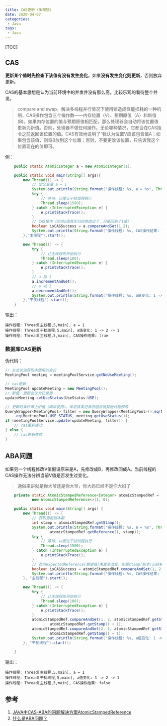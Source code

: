 ```yaml
---
title: CAS更新（乐观锁）
date: 2020-04-07
categories: 
 - Java
tags: 
 - Java
---
```


[TOC]

## CAS

**更新某个值时先检查下该值有没有发生变化**，如果**没有发生变化则更新**，否则放弃更新。

CAS的基本思想是认为当前环境中的并发并没有那么高，比较乐观的看待整个并发。

> compare and swap，解决多线程并行情况下使用锁造成性能损耗的一种机制，CAS操作包含三个操作数——内存位置（V）、预期原值（A）和新值(B)。如果内存位置的值与预期原值相匹配，那么处理器会自动将该位置值更新为新值。否则，处理器不做任何操作。无论哪种情况，它都会在CAS指令之前返回该位置的值。CAS有效地说明了“我认为位置V应该包含值A；如果包含该值，则将B放到这个位置；否则，不要更改该位置，只告诉我这个位置现在的值即可。

例：

```java
    public static AtomicInteger a = new AtomicInteger(1);

    public static void main(String[] args){
        new Thread(() -> {
            // 定义变量 a = 1
            System.out.println(String.format("操作线程: %s, a = %s", Thread.currentThread(), a));
            try {
                // 等待，以便让干扰线程执行
                Thread.sleep(1500);
            } catch (InterruptedException e) {
                e.printStackTrace();
            }
            // CAS操作（此时a值其实已经修改过了，只是回到了1值）
            boolean isCASSuccess = a.compareAndSet(1,2);
            System.out.println(String.format("操作线程: %s, CAS操作结果: %s", Thread.currentThread(), isCASSuccess));
        },"主线程").start();

        new Thread(() -> {
            try {
                // 让主线程先开始执行
                Thread.sleep(100);
            } catch (InterruptedException e) {
                e.printStackTrace();
            }
            // a 加 1
            a.incrementAndGet();
            // a 减 1
            a.decrementAndGet();
            System.out.println(String.format("操作线程: %s, a值变化: 1 -> 2 -> 1", Thread.currentThread()));
        },"干扰线程").start();
    }
```

输出：

```
操作线程: Thread[主线程,5,main], a = 1
操作线程: Thread[干扰线程,5,main], a值变化: 1 -> 2 -> 1
操作线程: Thread[主线程,5,main], CAS操作结果: true
```

### 数据库CAS更新

伪代码：

```java
// 从会议池获取未使用的会议
MeetingPool meeting = meetingPoolService.getNoUseMeeting();

// cas更新
MeetingPool updateMeeting = new MeetingPool();
// 新值，更新会议为已使用
updateMeeting.setUseStatus(UseStatus.USE);

// 更新时条件带上旧值（即未使用），保证该条记录旧值没被其他线程修改
QueryWrapper<MeetingPool> filter = new QueryWrapper<MeetingPool>().eq(MeetingPool.ID, meeting.getId())
    .eq(MeetingPool.USE_STATUS, meeting.getUseStatus());
if (meetingPoolService.update(updateMeeting, filter)) {
    // cas更新成功
} else {
    // cas更新失败
}
```

## ABA问题

如果另一个线程修改V值假设原来是A，先修改成B，再修改回成A。当前线程的CAS操作无法分辨当前V值是否发生过变化。

> 通俗来讲就是你大爷还是你大爷，你大妈已经不是你大妈了

```java
    private static AtomicStampedReference<Integer> atomicStampedRef =
            new AtomicStampedReference<>(1, 0);

    public static void main(String[] args) {
        new Thread(() -> {
            // 获取当前版本戳
            int stamp = atomicStampedRef.getStamp();
            System.out.println(String.format("操作线程: %s, a = %s", Thread.currentThread(),
                    atomicStampedRef.getReference(), stamp));
            try {
                // 等待，以便让干扰线程执行
                Thread.sleep(1500);
            } catch (InterruptedException e) {
                e.printStackTrace();
            }
            // 此时expectedReference(期望值)未发生改变，但是stamp(版本)已经被修改了,所以CAS失败
            boolean isCASSuccess = atomicStampedRef.compareAndSet(1, 2, stamp, stamp + 1);
            System.out.println(String.format("操作线程: %s, CAS操作结果: %s", Thread.currentThread(), isCASSuccess));
        }, "主线程").start();

        new Thread(() -> {
            try {
                // 让主线程先开始执行
                Thread.sleep(100);
            } catch (InterruptedException e) {
                e.printStackTrace();
            }
            atomicStampedRef.compareAndSet(1, 2, atomicStampedRef.getStamp(),
                    atomicStampedRef.getStamp() + 1);
            atomicStampedRef.compareAndSet(2, 1, atomicStampedRef.getStamp(),
                    atomicStampedRef.getStamp() + 1);
            System.out.println(String.format("操作线程: %s, a值变化: 1 -> 2 -> 1", Thread.currentThread()));
        }, "干扰线程").start();

    }
```

输出：

```
操作线程: Thread[主线程,5,main], a = 1
操作线程: Thread[干扰线程,5,main], a值变化: 1 -> 2 -> 1
操作线程: Thread[主线程,5,main], CAS操作结果: false
```

## 参考

1. [JAVA中CAS-ABA的问题解决方案AtomicStampedReference](https://www.jianshu.com/p/8b227a8adbc1)
2. [什么是ABA问题？](https://www.zhihu.com/question/23281499)